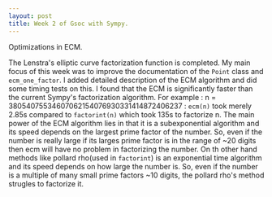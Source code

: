 ```yaml
---
layout: post
title: Week 2 of Gsoc with Sympy.
---
```

Optimizations in ECM.

The Lenstra's elliptic curve factorization function is completed. My main focus of this week was to improve the documentation of the
`Point` class and `ecm_one_factor`. I added detailed description of the ECM algorithm and did some timing tests on this. I found that
the ECM is significantly faster than the current Sympy's factorization algorithm. 
For example : n = 38054075534607062154076930331414872406237 : `ecm(n)` took merely 2.85s compared to `factorint(n)` which took 135s to
factorize n. The main power of the ECM algorithm lies in that it is a subexponential algorithm and its speed depends on the largest
prime factor of the number. So, even if the number is really large if its larges prime factor is in the range of ~20 digits then ecm
will have no problem in factorizing the number. On th other hand methods like pollard rho(used in `factorint`) is an exponential time
algorithm and its speed depends on how large the number is. So, even if the number is a multiple of many small prime factors ~10 digits,
the pollard rho's method strugles to factorize it.
